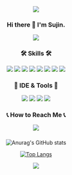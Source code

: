 <div align='center'>
<img src="https://capsule-render.vercel.app/api?type=waving&color=auto&customColorList=13&height=150&section=header&text=✨sujinjwa✨&fontSize=40&fontAlignY=35" />

### Hi there 👋 I'm Sujin.
<a href="https://hits.seeyoufarm.com"><img src="https://hits.seeyoufarm.com/api/count/incr/badge.svg?url=https%3A%2F%2Fgithub.com%2Fsujinjwa&count_bg=%23ECB6F7&title_bg=%23888484&icon=&icon_color=%23E7E7E7&title=hits&edge_flat=false"/></a>



<!--
**sujinjwa/sujinjwa** is a ✨ _special_ ✨ repository because its `README.md` (this file) appears on your GitHub profile.

Here are some ideas to get you started:

- 🌱 I’m currently learning javascript, react, typescript.
- 📫 How to reach me: ...
- 🔭 I’m currently working on ...
- 🌱 I’m currently learning ...
- 👯 I’m looking to collaborate on ...
- 🤔 I’m looking for help with ...
- 💬 Ask me about ...
- 📫 How to reach me: ...
- 😄 Pronouns: ...
- ⚡ Fun fact: ...
-->

### 🛠 Skills 🛠
<img src="https://img.shields.io/badge/Javascript-F7DF1E?style=flat-square&logo=javascript&logoColor=white"/>
<img src="https://img.shields.io/badge/React-61DAFB?style=flat-square&logo=react&logoColor=white"/>
<img src="https://img.shields.io/badge/Vue.js-4FC08D?style=flat-square&logo=vue.js&logoColor=white"/>
<img src="https://img.shields.io/badge/Node.js-339933?style=flat-square&logo=node.js&logoColor=white"/>
<img src="https://img.shields.io/badge/HTML5-E34F26?style=flat-square&logo=HTML5&logoColor=white"/>
<img src="https://img.shields.io/badge/Sass-CC6699?style=flat-square&logo=Sass&logoColor=white"/>
<img src="https://img.shields.io/badge/Python-3776AB?style=flat-square&logo=python&logoColor=white"/>
<img src="https://img.shields.io/badge/Django-092E20?style=flat-square&logo=django&logoColor=white"/>

### 🎯 IDE & Tools 🎯
<img src="https://img.shields.io/badge/Visual Studio Code-007ACC?style=flat-square&logo=Visual Studio Code&logoColor=white"/>
<img src="https://img.shields.io/badge/Slack-4A154B?style=flat-square&logo=Slack&logoColor=white"/>
<img src="https://img.shields.io/badge/Notion-000000?style=flat-square&logo=Notion&logoColor=white"/>
<img src="https://img.shields.io/badge/Discord-5865F2?style=flat-square&logo=Discord&logoColor=white"/>

### 📞 How to Reach Me 📞
<img src="https://img.shields.io/badge/nasujin744@naver.com-03C75A?style=flat-square&logo=Naver&logoColor=white"/>

### 
### 

![Anurag's GitHub stats](https://github-readme-stats.vercel.app/api?username=sujinjwa&show_icons=true&theme=dracula)

[![Top Langs](https://github-readme-stats.vercel.app/api/top-langs/?username=sujinjwa&layout=compact)](https://github.com/sujinjwa/github-readme-stats)

[![](https://banner.codetree.ai/v1/banner/nasujin744)](https://www.codetree.ai/profiles/nasujin744)
</div>
